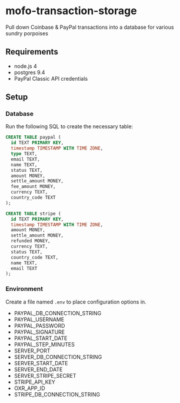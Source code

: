 # mofo-transaction-storage

Pull down Coinbase & PayPal transactions into a database for various sundry porpoises

## Requirements

* node.js 4
* postgres 9.4
* PayPal Classic API credentials

## Setup

### Database

Run the following SQL to create the necessary table:

```sql
CREATE TABLE paypal (
  id TEXT PRIMARY KEY,
  timestamp TIMESTAMP WITH TIME ZONE,
  type TEXT,
  email TEXT,
  name TEXT,
  status TEXT,
  amount MONEY,
  settle_amount MONEY,
  fee_amount MONEY,
  currency TEXT,
  country_code TEXT
);

CREATE TABLE stripe (
  id TEXT PRIMARY KEY,
  timestamp TIMESTAMP WITH TIME ZONE,
  amount MONEY,
  settle_amount MONEY,
  refunded MONEY,
  currency TEXT,
  status TEXT,
  country_code TEXT,
  name TEXT,
  email TEXT
);
```

### Environment

Create a file named `.env` to place configuration options in.

* PAYPAL_DB_CONNECTION_STRING
* PAYPAL_USERNAME
* PAYPAL_PASSWORD
* PAYPAL_SIGNATURE
* PAYPAL_START_DATE
* PAYPAL_STEP_MINUTES
* SERVER_PORT
* SERVER_DB_CONNECTION_STRING
* SERVER_START_DATE
* SERVER_END_DATE
* SERVER_STRIPE_SECRET
* STRIPE_API_KEY
* OXR_APP_ID
* STRIPE_DB_CONNECTION_STRING
